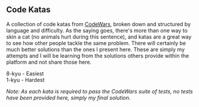 ## Code Katas

A collection of code katas from [CodeWars](https://codewards.com), broken down and structured by language and difficulty. As the saying goes, there's more than one way to skin a cat (no animals hurt during this sentence), and katas are a great way to see how other people tackle the same problem. There will certainly be much better solutions than the ones I present here. These are simply my attempts and I will be learning from the solutions others provide within the platform and not share those here.

8-kyu - Easiest  
1-kyu - Hardest  

*Note: As each kata is required to pass the CodeWars suite of tests, no tests have been provided here, simply my final solution.*
